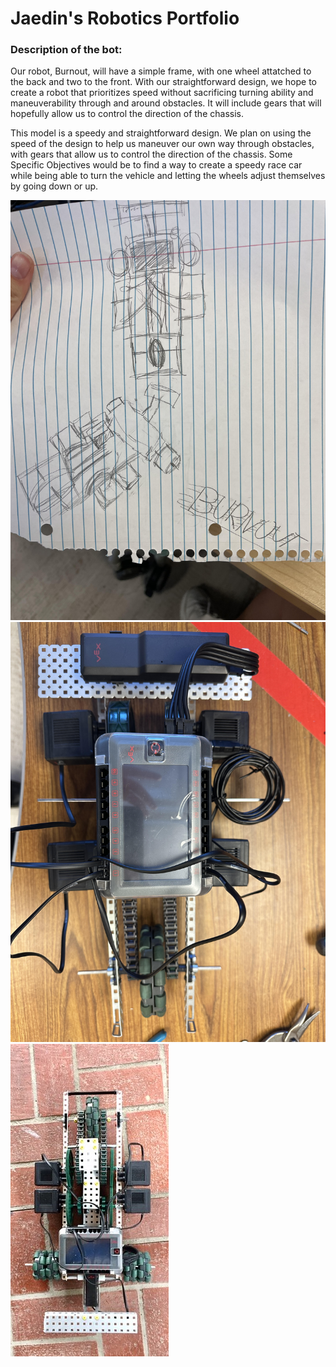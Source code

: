 # Jaedin's Robotics Portfolio

### Description of the bot: 
Our robot, Burnout, will have a simple frame, with one wheel attatched to the back and two to the front. With our straightforward design, we hope to create a robot that prioritizes speed without sacrificing turning ability and maneuverability through and around obstacles. It will include gears that will hopefully allow us to control the direction of the chassis.

This model is a speedy and straightforward design. We plan on using the speed of the design to help us maneuver our own way through obstacles, with gears that allow us to control the direction of the chassis. Some Specific Objectives would be to find a way to create a speedy race car while being able to turn the vehicle and letting the wheels adjust themselves by going down or up.
  
<!--Inspiration: https://www.vexforum.com/t/vex-racing-competition/78012-->

![A rough draft sketch of our robot design named Burnout](https://github.com/jaedin-johnson/robotics_portfolio/blob/main/images/roughphoto.jpeg?raw=true)
![An early picture of the robot's chassis build](https://github.com/jaedin-johnson/robotics_portfolio/blob/main/images/chassisphoto.jpg?raw=true)
![A robot design used for inspiration](https://github.com/jaedin-johnson/robotics_portfolio/blob/main/images/inspirationphoto.jpeg?raw=true)
